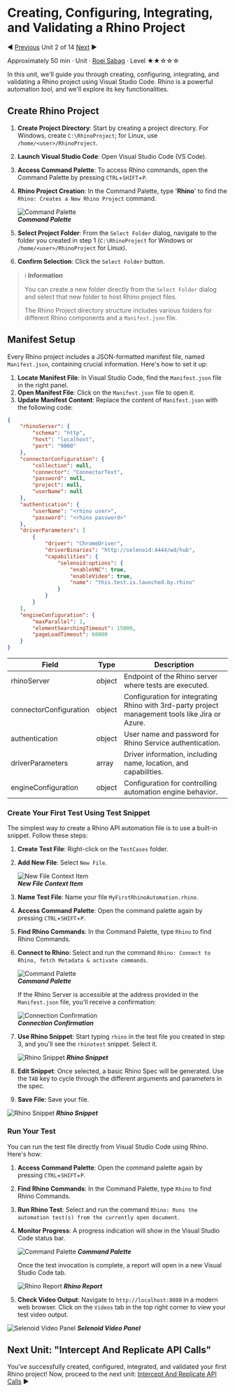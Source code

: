 # Creating, Configuring, Integrating, and Validating a Rhino Project

:arrow_backward: [Previous](./01.SetupOpenProjectApplication.md) Unit 2 of 14 [Next](./03.InterceptAndReplicateAPICalls.md) :arrow_forward:

Approximately 50 min · Unit · [Roei Sabag](https://www.linkedin.com/in/roei-sabag-247aa18/) · Level ★★☆☆☆

In this unit, we'll guide you through creating, configuring, integrating, and validating a Rhino project using Visual Studio Code. Rhino is a powerful automation tool, and we'll explore its key functionalities.

## Create Rhino Project

1. **Create Project Directory**: Start by creating a project directory. For Windows, create `C:\RhinoProject`; for Linux, use `/home/<user>/RhinoProject`.
2. **Launch Visual Studio Code**: Open Visual Studio Code (VS Code).
3. **Access Command Palette**: To access Rhino commands, open the Command Palette by pressing `CTRL`+`SHIFT`+`P`.
4. **Rhino Project Creation**: In the Command Palette, type '**Rhino**' to find the `Rhino: Creates a New Rhino Project` command.

    ![Command Palette](./Images/m01u02_1.png)  
    _**Command Palette**_

5. **Select Project Folder**: From the `Select Folder` dialog, navigate to the folder you created in step 1 (`C:\RhinoProject` for Windows or `/home/<user>/RhinoProject` for Linux).
6. **Confirm Selection**: Click the `Select Folder` button.

> :information_source: **Information**
>  
> You can create a new folder directly from the `Select Folder` dialog and select that new folder to host Rhino project files.
>
> The Rhino Project directory structure includes various folders for different Rhino components and a `Manifest.json` file.

## Manifest Setup

Every Rhino project includes a JSON-formatted manifest file, named `Manifest.json`, containing crucial information. Here's how to set it up:

1. **Locate Manifest File**: In Visual Studio Code, find the `Manifest.json` file in the right panel.
2. **Open Manifest File**: Click on the `Manifest.json` file to open it.
3. **Update Manifest Content**: Replace the content of `Manifest.json` with the following code:

```json
{
    "rhinoServer": {
        "schema": "http",
        "host": "localhost",
        "port": "9000"
    },
    "connectorConfiguration": {
        "collection": null,
        "connector": "ConnectorText",
        "password": null,
        "project": null,
        "userName": null
    },
    "authentication": {
        "userName": "<rhino user>",
        "password": "<rhino password>"
    },
    "driverParameters": [
        {
            "driver": "ChromeDriver",
            "driverBinaries": "http://selenoid:4444/wd/hub",
            "capabilities": {
                "selenoid:options": {
                    "enableVNC": true,
                    "enableVideo": true,
                    "name": "this.test.is.launched.by.rhino"
                }
            }
        }
    ],
    "engineConfiguration": {
        "maxParallel": 1,
        "elementSearchingTimeout": 15000,
        "pageLoadTimeout": 60000
    }
}
```

| Field                 | Type   | Description                                                                                      |
|-----------------------|--------|--------------------------------------------------------------------------------------------------|
| rhinoServer           | object | Endpoint of the Rhino server where tests are executed.                                           |
| connectorConfiguration| object | Configuration for integrating Rhino with 3rd-party project management tools like Jira or Azure. |
| authentication        | object | User name and password for Rhino Service authentication.                                         |
| driverParameters      | array  | Driver information, including name, location, and capabilities.                                    |
| engineConfiguration   | object | Configuration for controlling automation engine behavior.                                          |

### Create Your First Test Using Test Snippet

The simplest way to create a Rhino API automation file is to use a built-in snippet. Follow these steps:

1. **Create Test File**: Right-click on the `TestCases` folder.
2. **Add New File**: Select `New File`.

    ![New File Context Item](./Images/m01u02_2.png)  
    _**New File Context Item**_

3. **Name Test File**: Name your file `MyFirstRhinoAutomation.rhino`.
4. **Access Command Palette**: Open the command palette again by pressing `CTRL`+`SHIFT`+`P`.
5. **Find Rhino Commands**: In the Command Palette, type `Rhino` to find Rhino Commands.
6. **Connect to Rhino**: Select and run the command `Rhino: Connect to Rhino, fetch Metadata & activate commands`.

    ![Command Palette](./Images/m01u02_3.png)  
    _**Command Palette**_

    If the Rhino Server is accessible at the address provided in the `Manifest.json` file, you'll receive a confirmation:

    ![Connection Confirmation](./Images/m01u02_4.png)  
    _**Connection Confirmation**_

7. **Use Rhino Snippet**: Start typing `rhino` in the test file you created in step 3, and you'll see the `rhinotest` snippet. Select it.

    ![Rhino Snippet](./Images/m01u02_5.png)
    _**Rhino Snippet**_

8. **Edit Snippet**: Once selected, a basic Rhino Spec will be generated. Use the `TAB` key to cycle through the different arguments and parameters in the spec.
9. **Save File**: Save your file.

![Rhino Snippet](./Images/m01u02_6.png)
_**Rhino Snippet**_

### Run Your Test

You can run the test file directly from Visual Studio Code using Rhino. Here's how:

1. **Access Command Palette**: Open the command palette again by pressing `CTRL`+`SHIFT`+`P`.
2. **Find Rhino Commands**: In the Command Palette, type `Rhino` to find Rhino Commands.
3. **Run Rhino Test**: Select and run the command `Rhino: Runs the automation test(s) from the currently open document`.
4. **Monitor Progress**: A progress indication will show in the Visual Studio Code status bar.

    ![Command Palette](./Images/m01u02_7.png)
    _**Command Palette**_

    Once the test invocation is complete, a report will open in a new Visual Studio Code tab.

    ![Rhino Report](./Images/m01u02_8.png)
    _**Rhino Report**_

5. **Check Video Output**: Navigate to `http://localhost:8080` in a modern web browser. Click on the `Videos` tab in the top right corner to view your test video output.

![Selenoid Video Panel](./Images/m01u02_9.png)
_**Selenoid Video Panel**_

## Next Unit: "Intercept And Replicate API Calls"

You've successfully created, configured, integrated, and validated your first Rhino project! Now, proceed to the next unit: [Intercept And Replicate API Calls](./03.InterceptAndReplicateAPICalls.md) :arrow_forward:

